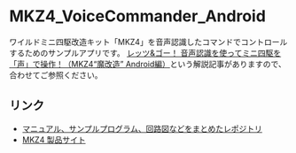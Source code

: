 # MKZ4_VoiceCommander_Android

ワイルドミニ四駆改造キット「MKZ4」を音声認識したコマンドでコントロールするためのサンプルアプリです。
[レッツ&ゴー！ 音声認識を使ってミニ四駆を「声」で操作！（MKZ4“魔改造” Android編）](https://tech-blog.cerevo.com/archives/4643/)という解説記事がありますので、合わせてご参照ください。

## リンク

* [マニュアル、サンプルプログラム、回路図などをまとめたレポジトリ](https://github.com/cerevo/MKZ4)
* [MKZ4 製品サイト](https://maker.cerevo.com/ja/mkz4/)
